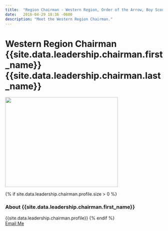 ```yaml
---
title:  "Region Chairman - Western Region, Order of the Arrow, Boy Scouts of America"
date:   2016-04-29 18:36 -0600
description: "Meet the Western Region Chairman."
---
```


# Western Region Chairman {{site.data.leadership.chairman.first_name}} {{site.data.leadership.chairman.last_name}}

<div class="text-center">
  <img src="{{ site.baseurl }}images/leadership/chairman.jpg" srcset="/images/leadership/chairman.jpg 2x" style="height: 288px; width: 360px;" class="img-thumbnail">
</div>

{% if site.data.leadership.chairman.profile.size > 0 %}
  <h3>About {{site.data.leadership.chairman.first_name}}</h3>
  {{site.data.leadership.chairman.profile}}
{% endif %}

<div class="text-center">
  <a href="mailto:{{site.data.leadership.chairman.email}}" class="btn btn-lg btn-default">Email Me</a>
</div>